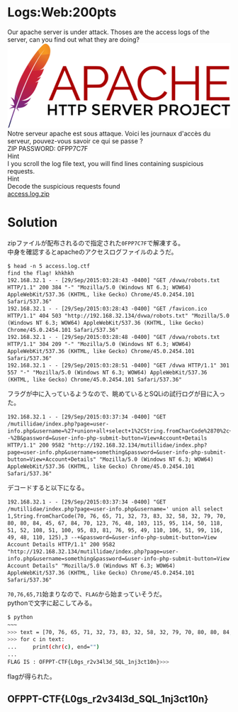 # Logs:Web:200pts
Our apache server is under attack. Thoses are the access logs of the server, can you find out what they are doing?  
![Apache_server.png](images/Apache_server.png)  
Notre serveur apache est sous attaque. Voici les journaux d'accès du serveur, pouvez-vous savoir ce qui se passe ?  
ZIP PASSWORD: 0FPP7C7F  
Hint  
I you scroll the log file text, you will find lines containing suspicious requests.  
Hint  
Decode the suspicious requests found  
[access.log.zip](access.log.zip)  

# Solution
zipファイルが配布されるので指定された`0FPP7C7F`で解凍する。  
中身を確認するとapacheのアクセスログファイルのようだ。
```
$ head -n 5 access.log.ctf
find the flag! khkhkh
192.168.32.1 - - [29/Sep/2015:03:28:43 -0400] "GET /dvwa/robots.txt HTTP/1.1" 200 384 "-" "Mozilla/5.0 (Windows NT 6.3; WOW64) AppleWebKit/537.36 (KHTML, like Gecko) Chrome/45.0.2454.101 Safari/537.36"
192.168.32.1 - - [29/Sep/2015:03:28:43 -0400] "GET /favicon.ico HTTP/1.1" 404 503 "http://192.168.32.134/dvwa/robots.txt" "Mozilla/5.0 (Windows NT 6.3; WOW64) AppleWebKit/537.36 (KHTML, like Gecko) Chrome/45.0.2454.101 Safari/537.36"
192.168.32.1 - - [29/Sep/2015:03:28:48 -0400] "GET /dvwa/robots.txt HTTP/1.1" 304 209 "-" "Mozilla/5.0 (Windows NT 6.3; WOW64) AppleWebKit/537.36 (KHTML, like Gecko) Chrome/45.0.2454.101 Safari/537.36"
192.168.32.1 - - [29/Sep/2015:03:28:51 -0400] "GET /dvwa HTTP/1.1" 301 557 "-" "Mozilla/5.0 (Windows NT 6.3; WOW64) AppleWebKit/537.36 (KHTML, like Gecko) Chrome/45.0.2454.101 Safari/537.36"
```
フラグが中に入っているようなので、眺めているとSQLiの試行ログが目に入った。  
```
192.168.32.1 - - [29/Sep/2015:03:37:34 -0400] "GET /mutillidae/index.php?page=user-info.php&username=%27+union+all+select+1%2CString.fromCharCode%2870%2c+76%2c+65%2c+71%2c+32%2c+73%2c+83%2c+32%2c+58%2c+32%2c+79%2c+70%2c+80%2c+80%2c+84%2c+45%2c+67%2c+84%2c+70%2c+123%2c+76%2c+48%2c+103%2c+115%2c+95%2c+114%2c+50%2c+118%2c+51%2c+52%2c+108%2c+51%2c+100%2c+95%2c+83%2c+81%2c+76%2c+95%2c+49%2c+110%2c+106%2c+51%2c+99%2c+116%2c+49%2c+48%2c+110%2c+125%29%2C3+--%2B&password=&user-info-php-submit-button=View+Account+Details HTTP/1.1" 200 9582 "http://192.168.32.134/mutillidae/index.php?page=user-info.php&username=something&password=&user-info-php-submit-button=View+Account+Details" "Mozilla/5.0 (Windows NT 6.3; WOW64) AppleWebKit/537.36 (KHTML, like Gecko) Chrome/45.0.2454.101 Safari/537.36"
```
デコードすると以下になる。  
```
192.168.32.1 - - [29/Sep/2015:03:37:34 -0400] "GET /mutillidae/index.php?page=user-info.php&username=' union all select 1,String.fromCharCode(70, 76, 65, 71, 32, 73, 83, 32, 58, 32, 79, 70, 80, 80, 84, 45, 67, 84, 70, 123, 76, 48, 103, 115, 95, 114, 50, 118, 51, 52, 108, 51, 100, 95, 83, 81, 76, 95, 49, 110, 106, 51, 99, 116, 49, 48, 110, 125),3 --+&password=&user-info-php-submit-button=View Account Details HTTP/1.1" 200 9582 "http://192.168.32.134/mutillidae/index.php?page=user-info.php&username=something&password=&user-info-php-submit-button=View Account Details" "Mozilla/5.0 (Windows NT 6.3; WOW64) AppleWebKit/537.36 (KHTML, like Gecko) Chrome/45.0.2454.101 Safari/537.36"
```
`70,76,65,71`始まりなので、`FLAG`から始まっていそうだ。  
pythonで文字に起こしてみる。  
```bash
$ python
~~~
>>> text = [70, 76, 65, 71, 32, 73, 83, 32, 58, 32, 79, 70, 80, 80, 84, 45, 67, 84, 70, 123, 76, 48, 103, 115, 95, 114, 50, 118, 51, 52, 108, 51, 100, 95, 83, 81, 76, 95, 49, 110, 106, 51, 99, 116, 49, 48, 110, 125]
>>> for c in text:
...     print(chr(c), end="")
...
FLAG IS : OFPPT-CTF{L0gs_r2v34l3d_SQL_1nj3ct10n}>>>
```
flagが得られた。  

## OFPPT-CTF{L0gs_r2v34l3d_SQL_1nj3ct10n}
